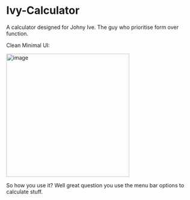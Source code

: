 # Ivy-Calculator
A calculator designed for Johny Ive. The guy who prioritise form over function. 

Clean Minimal UI:

<img width="327" alt="image" src="https://user-images.githubusercontent.com/88189594/146577152-430d734b-416a-4de3-b7ad-693c319b44d3.png">

So how you use it?
Well great question you use the menu bar options to calculate stuff. 
